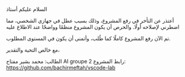
السلام عليكم أستاذ

أعتذر عن التأخر في رفع المشروع، وذلك بسبب عطل  في جهازي الشخصي، مما اضطرني لإصلاحه أولًا. والحرص أن يكون المشروع منظمًا وواضحًا عند الاطلاع عليه 

تم الآن رفع المشروع كاملًا كما طُلب، وأتمنى أن يكون في المستوى المطلوب.

مع خالص التحية والتقدير،

 الطالب:  محمد بشير مفتاح  AI groupe 2 
رابط المشروع: https://github.com/bachirmeftah/vscode-lab
